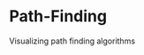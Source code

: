# Path-Finding
<!--A tool for visualizing path finding algorithms-->
Visualizing path finding algorithms
